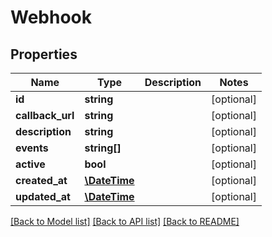 # Webhook

## Properties
Name | Type | Description | Notes
------------ | ------------- | ------------- | -------------
**id** | **string** |  | [optional] 
**callback_url** | **string** |  | [optional] 
**description** | **string** |  | [optional] 
**events** | **string[]** |  | [optional] 
**active** | **bool** |  | [optional] 
**created_at** | [**\DateTime**](\DateTime.md) |  | [optional] 
**updated_at** | [**\DateTime**](\DateTime.md) |  | [optional] 

[[Back to Model list]](../README.md#documentation-for-models) [[Back to API list]](../README.md#documentation-for-api-endpoints) [[Back to README]](../README.md)


